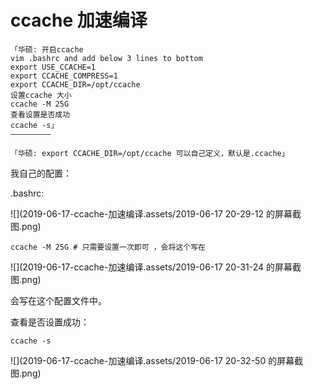 # ccache 加速编译

```
「华硕: 开启ccache
vim .bashrc and add below 3 lines to bottom
export USE_CCACHE=1
export CCACHE_COMPRESS=1
export CCACHE_DIR=/opt/ccache
设置ccache 大小
ccache -M 25G
查看设置是否成功
ccache -s」
—————————
```

```
「华硕: export CCACHE_DIR=/opt/ccache 可以自己定义，默认是.ccache」
```

我自己的配置：

.bashrc:

![](2019-06-17-ccache-加速编译.assets/2019-06-17 20-29-12 的屏幕截图.png)

```shell
ccache -M 25G # 只需要设置一次即可 ，会将这个写在 
```

![](2019-06-17-ccache-加速编译.assets/2019-06-17 20-31-24 的屏幕截图.png)

会写在这个配置文件中。

查看是否设置成功：

```shell
ccache -s
```

![](2019-06-17-ccache-加速编译.assets/2019-06-17 20-32-50 的屏幕截图.png)

